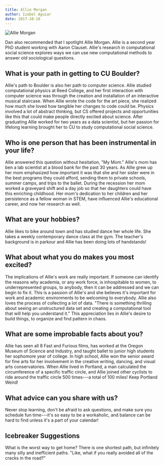 ```yaml
---
title: Allie Morgan
author: Izabel Aguiar
date: 2017-10-18
---
```


![Allie Morgan](https://www.colorado.edu/cs/sites/default/files/styles/medium/public/article-image/allie-morgan.jpg?itok=GXGjmAaS)

Dan also recommended that I spotlight Allie Morgan. Allie is a second year PhD student working with Aaron Clauset. Allie's research in computational social science explores ways we can use new computational methods to answer old sociological questions.

What is your path in getting to CU Boulder?
---------------------------------------------

Allie's path to Boulder is also her path to computer science. Allie studied computational physics at Reed College, and her first interaction with computer science was through the creation and installation of an interactive musical staircase. When Allie wrote the code for the art piece, she realized how much she loved how tangible her changes to code could be. Physics involved a lot of abstract thinking, but CS offered projects and opportunities like this that could make people directly excited about science. After graduating Allie worked for two years as a data scientist, but her passion for lifelong learning brought her to CU to study computational social science.

Who is one person that has been instrumental in your life?
-----------------------------------------------------------

Allie answered this question without hesitation, "My Mom." Allie's mom has ben a lab scientist at a blood bank for the past 30 years. As Allie grew up her mom emphasized how important it was that she and her sister were in the best programs they could afford, sending them to private schools, summer camps, and trips to the ballet. During the recession her mom worked a graveyard shift and a day job so that her daughters could have this enriching childhood. Her mom's dedication to her children and her persistence as a fellow woman in STEM, have influenced Allie's educational career, and now her research as well.

What are your hobbies?
-----------------------

Allie likes to bike around town and has studied dance her whole life. She takes a weekly contemporary dance class at the gym. The teacher's background is in parkour and Allie has been doing lots of handstands!

What about what you do makes you most excited?
-----------------------------------------------

The implications of Allie's work are really important. If someone can identify the reasons why academia, or any work force, is inhospitable to women, to underrepresented groups, to anybody, then it can be addressed and we can begin to fix it. This is a passion of Allie's and she believes it's important for work and academic environments to be welcoming to everybody. Allie also loves the process of collecting a lot of data. "There is something thrilling about seeing an unstructured data set and creating a computational tool that will help you understand it."
This appreciation lies in Allie's desire to build things, to organize and find pattern in chaos.

What are some improbable facts about you?
------------------------------------------

Allie has seen all 8 Fast and Furious films, has worked at the Oregon Museum of Science and Industry, and taught ballet to junior high students her sophomore year of college. In high school, Allie won the senior award for fine arts for her involvement in the creative writing, dancing, and visual arts conservatories. When Allie lived in Portland, a man calculated the circumference of a specific traffic circle, and Allie joined other cyclists to ride around the traffic circle 500 times---a total of 100 miles! Keep Portland Weird!

What advice can you share with us?
-----------------------------------

Never stop learning, don't be afraid to ask questions, and make sure you schedule fun time---it's so easy to be a workaholic, and balance can be hard to find unless it's a part of your calendar! 

Icebreaker Suggestions
----------------------

What is the worst way to get home? There is one shortest path, but infinitely many silly and inefficient paths. "Like, what if you really avoided all of the cracks in the road?"
